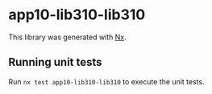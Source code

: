 # app10-lib310-lib310

This library was generated with [Nx](https://nx.dev).

## Running unit tests

Run `nx test app10-lib310-lib310` to execute the unit tests.
